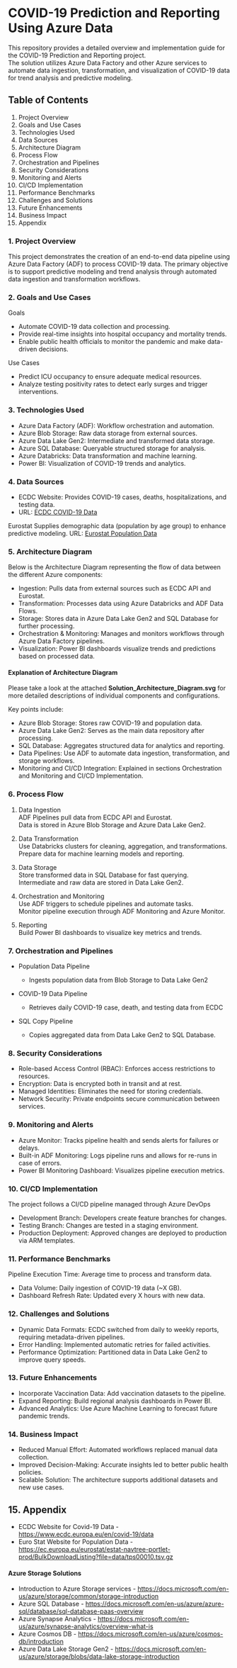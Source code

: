 # COVID-19 Prediction and Reporting Using Azure Data 

This repository provides a detailed overview and implementation guide for the COVID-19 Prediction and Reporting project.<br>
The solution utilizes Azure Data Factory and other Azure services to automate data ingestion, transformation, and visualization of COVID-19 data for trend analysis and predictive modeling.

## Table of Contents

1.	Project Overview
2.	Goals and Use Cases
3.	Technologies Used
4.	Data Sources
5.	Architecture Diagram
6.	Process Flow
7.	Orchestration and Pipelines
8.	Security Considerations
9.	Monitoring and Alerts
10.	CI/CD Implementation
11.	Performance Benchmarks
12.	Challenges and Solutions
13.	Future Enhancements
14.	Business Impact
15.	Appendix


### 1. Project Overview
   
This project demonstrates the creation of an end-to-end data pipeline using Azure Data Factory (ADF) to process COVID-19 data. The primary objective is to support predictive modeling and trend analysis through automated data ingestion and transformation workflows.

### 2. Goals and Use Cases
   
Goals
- Automate COVID-19 data collection and processing.
- Provide real-time insights into hospital occupancy and mortality trends.
- Enable public health officials to monitor the pandemic and make data-driven decisions.

Use Cases
- Predict ICU occupancy to ensure adequate medical resources.
- Analyze testing positivity rates to detect early surges and trigger interventions.

### 3. Technologies Used
- Azure Data Factory (ADF): Workflow orchestration and automation.
- Azure Blob Storage: Raw data storage from external sources.
- Azure Data Lake Gen2: Intermediate and transformed data storage.
- Azure SQL Database: Queryable structured storage for analysis.
- Azure Databricks: Data transformation and machine learning.
- Power BI: Visualization of COVID-19 trends and analytics.

### 4. Data Sources
   
- ECDC Website: Provides COVID-19 cases, deaths, hospitalizations, and testing data.
- URL: [ECDC COVID-19 Data](https://www.ecdc.europa.eu/en/covid-19/data)

Eurostat
Supplies demographic data (population by age group) to enhance predictive modeling.
URL: [Eurostat Population Data](https://ec.europa.eu/eurostat)

### 5. Architecture Diagram
   
Below is the Architecture Diagram representing the flow of data between the different Azure components:
- Ingestion: Pulls data from external sources such as ECDC API and Eurostat.
- Transformation: Processes data using Azure Databricks and ADF Data Flows.
- Storage: Stores data in Azure Data Lake Gen2 and SQL Database for further processing.
- Orchestration & Monitoring: Manages and monitors workflows through Azure Data Factory pipelines.
- Visualization: Power BI dashboards visualize trends and predictions based on processed data.

#### Explanation of Architecture Diagram<br>

Please take a look at the attached **Solution_Architecture_Diagram.svg** for more detailed descriptions of individual components and configurations.<br>

Key points include:
- Azure Blob Storage: Stores raw COVID-19 and population data.
- Azure Data Lake Gen2: Serves as the main data repository after processing.
- SQL Database: Aggregates structured data for analytics and reporting.
- Data Pipelines: Use ADF to automate data ingestion, transformation, and storage workflows.
- Monitoring and CI/CD Integration: Explained in sections Orchestration and Monitoring and CI/CD Implementation.

### 6. Process Flow
   
1. Data Ingestion <br>
ADF Pipelines pull data from ECDC API and Eurostat.<br>
Data is stored in Azure Blob Storage and Azure Data Lake Gen2.

2. Data Transformation<br>
Use Databricks clusters for cleaning, aggregation, and transformations.<br>
Prepare data for machine learning models and reporting.

3. Data Storage<br>
Store transformed data in SQL Database for fast querying.<br>
Intermediate and raw data are stored in Data Lake Gen2.

4. Orchestration and Monitoring<br>
Use ADF triggers to schedule pipelines and automate tasks.<br>
Monitor pipeline execution through ADF Monitoring and Azure Monitor.

5. Reporting<br>
Build Power BI dashboards to visualize key metrics and trends.<br>

### 7. Orchestration and Pipelines
   
- Population Data Pipeline<br>
    - Ingests population data from Blob Storage to Data Lake Gen2

- COVID-19 Data Pipeline<br>
    - Retrieves daily COVID-19 case, death, and testing data from ECDC

- SQL Copy Pipeline<br>
    - Copies aggregated data from Data Lake Gen2 to SQL Database.

### 8. Security Considerations
   
- Role-based Access Control (RBAC): Enforces access restrictions to resources.
- Encryption: Data is encrypted both in transit and at rest.
- Managed Identities: Eliminates the need for storing credentials.
- Network Security: Private endpoints secure communication between services.

### 9. Monitoring and Alerts
    
- Azure Monitor: Tracks pipeline health and sends alerts for failures or delays.
- Built-in ADF Monitoring: Logs pipeline runs and allows for re-runs in case of errors.
- Power BI Monitoring Dashboard: Visualizes pipeline execution metrics.

### 10. CI/CD Implementation
    
The project follows a CI/CD pipeline managed through Azure DevOps
- Development Branch: Developers create feature branches for changes.
- Testing Branch: Changes are tested in a staging environment.
- Production Deployment: Approved changes are deployed to production via ARM templates.

### 11. Performance Benchmarks
    
Pipeline Execution Time: Average time to process and transform data.<br>
- Data Volume: Daily ingestion of COVID-19 data (~X GB).
- Dashboard Refresh Rate: Updated every X hours with new data.

### 12. Challenges and Solutions
    
- Dynamic Data Formats: ECDC switched from daily to weekly reports, requiring metadata-driven pipelines.
- Error Handling: Implemented automatic retries for failed activities.
- Performance Optimization: Partitioned data in Data Lake Gen2 to improve query speeds.

### 13. Future Enhancements
    
- Incorporate Vaccination Data: Add vaccination datasets to the pipeline.
- Expand Reporting: Build regional analysis dashboards in Power BI.
- Advanced Analytics: Use Azure Machine Learning to forecast future pandemic trends.

### 14. Business Impact
    
- Reduced Manual Effort: Automated workflows replaced manual data collection.
- Improved Decision-Making: Accurate insights led to better public health policies.
- Scalable Solution: The architecture supports additional datasets and new use cases.

## 15. Appendix

- ECDC Website for Covid-19 Data - https://www.ecdc.europa.eu/en/covid-19/data
- Euro Stat Website for Population Data - https://ec.europa.eu/eurostat/estat-navtree-portlet-prod/BulkDownloadListing?file=data/tps00010.tsv.gz

#### Azure Storage Solutions

- Introduction to Azure Storage services - https://docs.microsoft.com/en-us/azure/storage/common/storage-introduction
- Azure SQL Database - https://docs.microsoft.com/en-us/azure/azure-sql/database/sql-database-paas-overview
- Azure Synapse Analytics - https://docs.microsoft.com/en-us/azure/synapse-analytics/overview-what-is
- Azure Cosmos DB - https://docs.microsoft.com/en-us/azure/cosmos-db/introduction
- Azure Data Lake Storage Gen2 - https://docs.microsoft.com/en-us/azure/storage/blobs/data-lake-storage-introduction
    
[comment]: <> (GitHub Repository Link:)
[comment]: <> (Key Scripts: ARM templates and pipeline configuration files.)
[comment]: <> (Documentation Links:)
